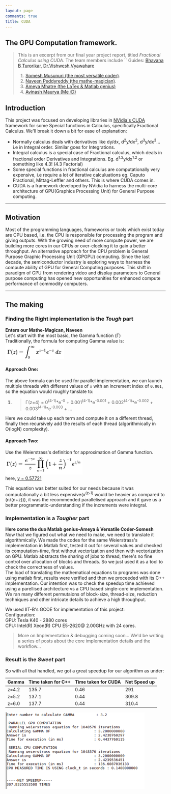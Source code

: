 ```yaml
---
layout: page
comments: true
title: CUDA
---
```

## The GPU Computation framework.
> This is an excerpt from our final year project report, titled *Fractional Calculus using CUDA*. The team members include   ``
> Guides: [Bhavana B Turorikar](https://www.linkedin.com/in/bhavana-alte-turorikar-13283620/), [Dr.Vishwesh Vyawahare](https://www.linkedin.com/in/vishwesh-vyawahare-6b472211/)
> 1. [Somesh Musunuri (the most versatile coder)](https://www.linkedin.com/in/somesh-musunuri-10639811a/).    
> 2. [Naveen Peddyreddy (the mathe-magician)](https://www.linkedin.com/in/naveen-peddyreddy-a05344142/).      
> 3. [Ameya Mhatre (the LaTex & Matlab genius)](https://www.linkedin.com/in/ameya-mhatre-46a660141/)     
> 4. [Avinash Maurya (Me :D)](https://www.linkedin.com/in/mauryaavinash/)     

## Introduction
This project was focused on developing libraries in [NVidia's CUDA](https://developer.nvidia.com/about-cuda) framework for some Special functions in Calculus, specifically Fractional Calculus. We'll break it down a bit for ease of explanation:    
* Normally calculus deals with derivatives like dy/dx, d<sup>2</sup>y/dx<sup>2</sup>, d<sup>3</sup>y/dx<sup>3</sup>... i.e in Integral order. Similar goes for Integrations.
* Integral calculus is a special case of Fractional calculus, which deals in fractional order Derivatives and Integrations. Eg. d<sup>1.2</sup>y/dx<sup>1.2</sup> or something like 4.3! (4.3 Factorial)
* Some special functions in fractional calculus are computationally very expensive, i.e require a lot of iterative calculuations eg. Caputo Fractional, Mittag-Leffler and others. This is where CUDA comes in.
* CUDA is a framework developed by NVidia to harness the multi-core architecture of GPU(Graphics Processing Unit) for General Purpose computing.
* * * *

## Motivation
Most of the programming languages, frameworks or tools which exist today are CPU based, i.e. the CPU is responsible for processing the program and giving outputs. With the growing need of more compute power, we are building more cores in our CPUs or over-clocking it to gain a better throughput. An alternative approach for the CPU problem is General Purpose Graphic Processing Unit (GPGPU) computing. Since the last decade, the semiconductor industry is exploring ways to harness the compute ability of GPU for General Computing purposes.
This shift in paradigm of GPU from rendering video and display parameters to General purpose computing has opened new opportunities for enhanced compute performance of commodity computers.

* * * *

## The making      

### Finding the Right implementation is the *Tough* part    
**Enters our Mathe-Magican, Naveen**    
Let's start with the most basic, the Gamma function (&Gamma;)   
Traditionally, the formula for computing Gamma value is:    
![Gamma Formula](images/cuda/gamma/gamma-1.png)        

#### Approach One: 
The above formula can be used for parallel implementation, we can launch multiple threads with different values of `x` with an increment index of `0.001`, so the equation would roughly tanslate to: 
1. > &Gamma;(z=4) = 0<sup>(4-1)</sup>*e<sup>-0</sup> +  0.001<sup>(4-1)</sup>*e<sup>-0.001</sup> + 0.002<sup>(4-1)</sup>*e<sup>-0.002</sup> + 0.003<sup>(4-1)</sup>*e<sup>-0.003</sup> + ...    

Here we could take up each term and compute it on a different thread, finally then recursively add the results of each thread (algorithmically in O(logN) complexity).

#### Approach Two:
Use the Weierstrass's definition for approximation of Gamma function.   
![Weierstrass's formula](images/cuda/gamma/gamma-2.png)        
here, [&gamma; = 0.57721](https://en.wikipedia.org/wiki/Euler%E2%80%93Mascheroni_constant)      

This equation was better suited for our needs because it was computationally a bit less expensive(x<sup/>(z-1)</sup> would be heavier as compared to (n/(n+z))), it was the recommended parallelised approach and it gave us a better programmatic-understanding if the increments were integral.


### Implementation is a *Tougher* part  
**Here come the duo Matlab genius-Ameya & Versatile Coder-Somesh**  
Now that we figured out what we need to make, we need to translate it algorithmically. We made the codes for the same Weierstrass's implementation in Matlab first, tested it out for several values and checked its computation-time, first without vectorization and then with vectorization on GPU. Matlab abstracts the sharing of jobs to thread, there's no fine control over allocation of blocks and threads. So we just used it as a tool to check the correctness of values.      
The load of translating the mathematical equations to programs was done using matlab first, results were verified and then we proceeded with its C++ implementation. Our intention was to check the speedup time achieved using a parellised architecture vs a CPU based single-core implementation.   
We ran many different permutaions of block-size, thread-size, reduction techniques and other intricate details to achieve a high throughput.    

We used IIT-B's GCOE for implementation of this project:    
Configuration:      
GPU: Tesla K40 - 2880 cores     
CPU: Intel(R) Xeon(R) CPU E5-2620@ 2.00GHz with 24 cores.   

> More on Implementation & debugging coming soon... We'd be writing a series of posts about the core implementation details and the workflow...

### Result is the *Sweet* part
So with all that handled, we got a great speedup for our algorithm as under:

|Gamma          |Time taken for C++ |Time taken for CUDA | Net Speed up   |
|---------------|-------------------|---------------|---------------|
|z=4.2          |135.7              |0.46           |291            |
|z=5.2          |137.1              |0.44           |309.8          |
|z=6.0          |137.7              |0.44           |310.4          |

![Gamma results](images/cuda/gamma/gamma-3.png)


